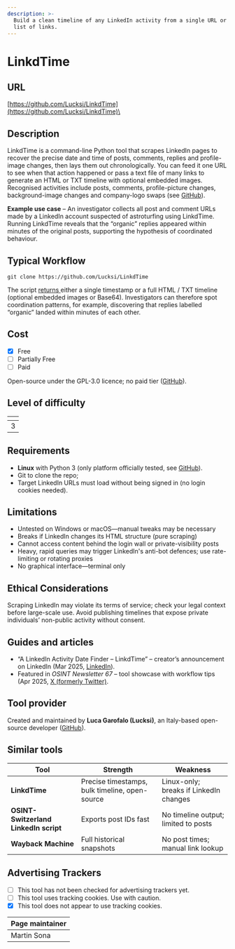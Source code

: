 ```yaml
---
description: >-
  Build a clean timeline of any LinkedIn activity from a single URL or a whole
  list of links.
---
```


# LinkdTime

## URL

[https://github.com/Lucksi/LinkdTime](https://github.com/Lucksi/LinkdTime)\


## Description

LinkdTime is a command-line Python tool that scrapes LinkedIn pages to recover the precise date and time of posts, comments, replies and profile-image changes, then lays them out chronologically. You can feed it one URL to see when that action happened or pass a text file of many links to generate an HTML or TXT timeline with optional embedded images. Recognised activities include posts, comments, profile-picture changes, background-image changes and company-logo swaps (see [GitHub](https://github.com/Lucksi/LinkdTime)).

**Example use case** – An investigator collects all post and comment URLs made by a LinkedIn account suspected of astroturfing using LinkdTime. Running LinkdTime reveals that the “organic” replies appeared within minutes of the original posts, supporting the hypothesis of coordinated behaviour.

## Typical Workflow

```
git clone https://github.com/Lucksi/LinkdTime
```

The script [returns ](https://github.com/Lucksi/LinkdTime)either a single timestamp or a full HTML / TXT timeline (optional embedded images or Base64). Investigators can therefore spot coordination patterns, for example, discovering that replies labelled “organic” landed within minutes of each other.

## Cost

* [x] Free
* [ ] Partially Free
* [ ] Paid

Open-source under the GPL-3.0 licence; no paid tier ([GitHub](https://github.com/Lucksi/LinkdTime)).

## Level of difficulty

<table><thead><tr><th data-type="rating" data-max="5"></th></tr></thead><tbody><tr><td>3</td></tr></tbody></table>

## Requirements

* **Linux** with Python 3 (only platform officially tested, see [GitHub](https://github.com/Lucksi/LinkdTime)).
* Git to clone the repo;
* Target LinkedIn URLs must load without being signed in (no login cookies needed).

## Limitations

* Untested on Windows or macOS—manual tweaks may be necessary
* Breaks if LinkedIn changes its HTML structure (pure scraping)
* Cannot access content behind the login wall or private-visibility posts
* Heavy, rapid queries may trigger LinkedIn's anti-bot defences; use rate-limiting or rotating proxies
* No graphical interface—terminal only

## Ethical Considerations

Scraping LinkedIn may violate its terms of service; check your legal context before large-scale use. Avoid publishing timelines that expose private individuals’ non-public activity without consent.

## Guides and articles

* “A LinkedIn Activity Date Finder – LinkdTime” – creator’s announcement on LinkedIn (Mar 2025, [LinkedIn](https://www.linkedin.com/posts/lucksi_github-lucksilinkdtime-a-linkedin-activity-activity-7297196149533216770-gXnx?utm_source=chatgpt.com)).
* Featured in _OSINT Newsletter 67_ – tool showcase with workflow tips (Apr 2025, [X (formerly Twitter)](https://twitter.com/osintnewsletter/status/1910012947725689196?utm_source=chatgpt.com).

## Tool provider

Created and maintained by **Luca Garofalo (Lucksi)**, an Italy-based open-source developer ([GitHub](https://github.com/Lucksi?utm_source=chatgpt.com)).

## Similar tools

| Tool                                  | Strength                                       | Weakness                               |
| ------------------------------------- | ---------------------------------------------- | -------------------------------------- |
| **LinkdTime**                         | Precise timestamps, bulk timeline, open-source | Linux-only; breaks if LinkedIn changes |
| **OSINT-Switzerland LinkedIn script** | Exports post IDs fast                          | No timeline output; limited to posts   |
| **Wayback Machine**                   | Full historical snapshots                      | No post times; manual link lookup      |

## Advertising Trackers

* [ ] This tool has not been checked for advertising trackers yet.
* [ ] This tool uses tracking cookies. Use with caution.
* [x] This tool does not appear to use tracking cookies.

| Page maintainer |
| --------------- |
| Martin Sona     |
